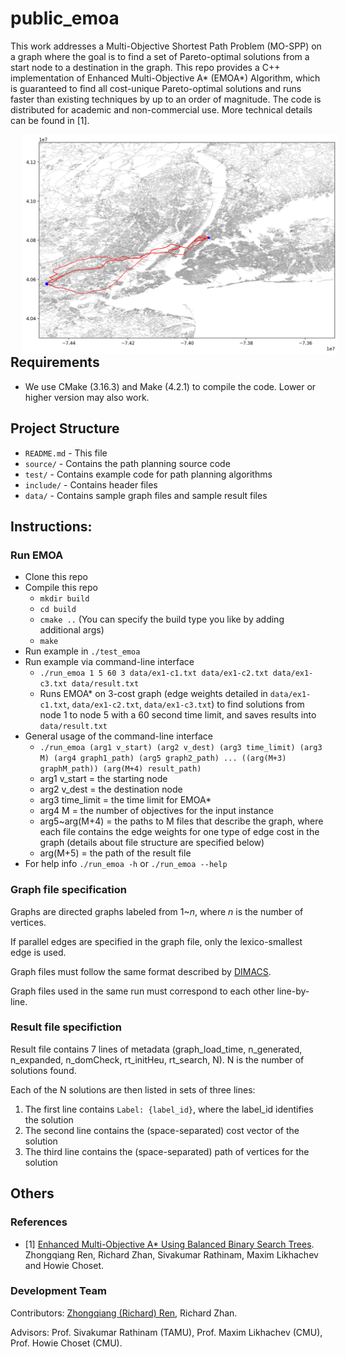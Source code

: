 # public_emoa

This work addresses a Multi-Objective Shortest Path Problem (MO-SPP) on a graph where the goal is to find a set of Pareto-optimal solutions from a start node to a destination in the graph. This repo provides a C++ implementation of Enhanced Multi-Objective A\* (EMOA\*) Algorithm, which is guaranteed to find all cost-unique Pareto-optimal solutions and runs faster than existing techniques by up to an order of magnitude. The code is distributed for academic and non-commercial use. More technical details can be found in [1].

<img src="https://github.com/wonderren/wonderren.github.io/blob/master/images/fig_emoa_NY17.png" alt="" align="left" hspace="20" style=" border: #FFFFFF 2px none;">
<br>
<br>

## Requirements

* We use CMake (3.16.3) and Make (4.2.1) to compile the code. Lower or higher version may also work.

## Project Structure

* `README.md` - This file
* `source/` - Contains the path planning source code
* `test/` - Contains example code for path planning algorithms
* `include/` - Contains header files
* `data/` - Contains sample graph files and sample result files

## Instructions:

### Run EMOA

* Clone this repo
* Compile this repo
  * `mkdir build`
  * `cd build`
  * `cmake ..` (You can specify the build type you like by adding additional args)
  * `make`
* Run example in `./test_emoa `
* Run example via command-line interface
  * `./run_emoa 1 5 60 3 data/ex1-c1.txt data/ex1-c2.txt data/ex1-c3.txt data/result.txt`
  * Runs EMOA\* on 3-cost graph (edge weights detailed in `data/ex1-c1.txt`, `data/ex1-c2.txt`, `data/ex1-c3.txt`) to find solutions from node 1 to node 5 with a 60 second time limit, and saves results into `data/result.txt`
* General usage of the command-line interface
  * `./run_emoa (arg1 v_start) (arg2 v_dest) (arg3 time_limit) (arg3 M) (arg4 graph1_path) (arg5 graph2_path) ... ((arg(M+3) graphM_path)) (arg(M+4) result_path) `
  * arg1 v_start = the starting node
  * arg2 v_dest = the destination node
  * arg3 time_limit = the time limit for EMOA\*
  * arg4 M = the number of objectives for the input instance
  * arg5~arg(M+4) = the paths to M files that describe the graph, where each file contains the edge weights for one type of edge cost in the graph (details about file structure are specified below)
  * arg(M+5) = the path of the result file
* For help info `./run_emoa -h` or `./run_emoa --help`

### Graph file specification

Graphs are directed graphs labeled from 1~*n*, where *n* is the number of vertices.

If parallel edges are specified in the graph file, only the lexico-smallest edge is used.

Graph files must follow the same format described by [DIMACS](http://www.diag.uniroma1.it//~challenge9/format.shtml#graph).

Graph files used in the same run must correspond to each other line-by-line.

### Result file specifiction

Result file contains 7 lines of metadata (graph_load_time, n_generated, n_expanded, n_domCheck, rt_initHeu, rt_search, N). N is the number of solutions found.

Each of the N solutions are then listed in sets of three lines:
1. The first line contains `Label: {label_id}`, where the label_id identifies the solution
2. The second line contains the (space-separated) cost vector of the solution
3. The third line contains the (space-separated) path of vertices for the solution


## Others

### References

* [1] [Enhanced Multi-Objective A* Using Balanced Binary Search Trees](https://arxiv.org/pdf/2202.08992.pdf).\
  Zhongqiang Ren, Richard Zhan, Sivakumar Rathinam, Maxim Likhachev and Howie Choset.

### Development Team

Contributors: [Zhongqiang (Richard) Ren](https://wonderren.github.io/), Richard Zhan.

Advisors: Prof. Sivakumar Rathinam (TAMU), Prof. Maxim Likhachev (CMU), Prof. Howie Choset (CMU).